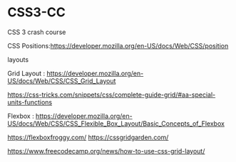 # CSS3-CC
CSS 3 crash course

CSS Positions:https://developer.mozilla.org/en-US/docs/Web/CSS/position

layouts

Grid Layout : https://developer.mozilla.org/en-US/docs/Web/CSS/CSS_Grid_Layout

https://css-tricks.com/snippets/css/complete-guide-grid/#aa-special-units-functions


Flexbox : https://developer.mozilla.org/en-US/docs/Web/CSS/CSS_Flexible_Box_Layout/Basic_Concepts_of_Flexbox

https://flexboxfroggy.com/
https://cssgridgarden.com/



https://www.freecodecamp.org/news/how-to-use-css-grid-layout/
